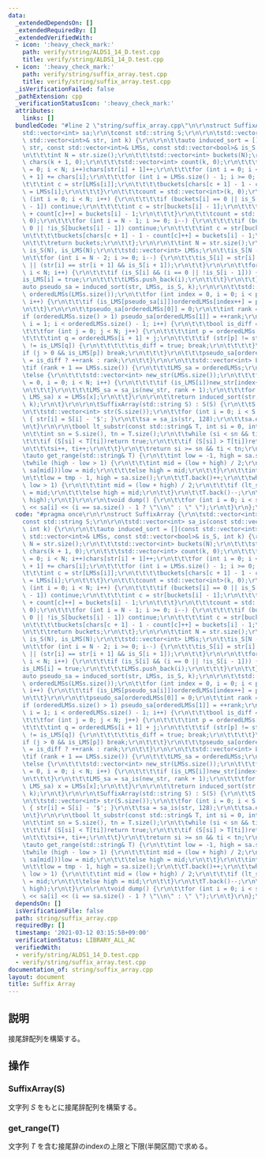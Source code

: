 ```yaml
---
data:
  _extendedDependsOn: []
  _extendedRequiredBy: []
  _extendedVerifiedWith:
  - icon: ':heavy_check_mark:'
    path: verify/string/ALDS1_14_D.test.cpp
    title: verify/string/ALDS1_14_D.test.cpp
  - icon: ':heavy_check_mark:'
    path: verify/string/suffix_array.test.cpp
    title: verify/string/suffix_array.test.cpp
  _isVerificationFailed: false
  _pathExtension: cpp
  _verificationStatusIcon: ':heavy_check_mark:'
  attributes:
    links: []
  bundledCode: "#line 2 \"string/suffix_array.cpp\"\n\r\nstruct SuffixArray {\r\n\t\
    std::vector<int> sa;\r\n\tconst std::string S;\r\n\r\n\tstd::vector<int> sa_is(const\
    \ std::vector<int>& str, int k) {\r\n\r\n\t\tauto induced_sort = [](const std::vector<int>&\
    \ str, const std::vector<int>& LMSs, const std::vector<bool>& is_S, int k) {\r\
    \n\t\t\tint N = str.size();\r\n\t\t\tstd::vector<int> buckets(N);\r\n\t\t\tstd::vector<int>\
    \ chars(k + 1, 0);\r\n\t\t\tstd::vector<int> count(k, 0);\r\n\t\t\tfor (int i\
    \ = 0; i < N; i++)chars[str[i] + 1]++;\r\n\t\t\tfor (int i = 0; i < k; i++)chars[i\
    \ + 1] += chars[i];\r\n\t\t\tfor (int i = LMSs.size() - 1; i >= 0; i--) {\r\n\t\
    \t\t\tint c = str[LMSs[i]];\r\n\t\t\t\tbuckets[chars[c + 1] - 1 - count[c]++]\
    \ = LMSs[i];\r\n\t\t\t}\r\n\t\t\tcount = std::vector<int>(k, 0);\r\n\t\t\tfor\
    \ (int i = 0; i < N; i++) {\r\n\t\t\t\tif (buckets[i] == 0 || is_S[buckets[i]\
    \ - 1]) continue;\r\n\t\t\t\tint c = str[buckets[i] - 1];\r\n\t\t\t\tbuckets[chars[c]\
    \ + count[c]++] = buckets[i] - 1;\r\n\t\t\t}\r\n\t\t\tcount = std::vector<int>(k,\
    \ 0);\r\n\t\t\tfor (int i = N - 1; i >= 0; i--) {\r\n\t\t\t\tif (buckets[i] ==\
    \ 0 || !is_S[buckets[i] - 1]) continue;\r\n\t\t\t\tint c = str[buckets[i] - 1];\r\
    \n\t\t\t\tbuckets[chars[c + 1] - 1 - count[c]++] = buckets[i] - 1;\r\n\t\t\t}\r\
    \n\t\t\treturn buckets;\r\n\t\t};\r\n\r\n\t\tint N = str.size();\r\n\t\tstd::vector<bool>\
    \ is_S(N), is_LMS(N);\r\n\t\tstd::vector<int> LMSs;\r\n\t\tis_S[N - 1] = true;\r\
    \n\t\tfor (int i = N - 2; i >= 0; i--) {\r\n\t\t\tis_S[i] = str[i] < str[i + 1]\
    \ || (str[i] == str[i + 1] && is_S[i + 1]);\r\n\t\t}\r\n\r\n\t\tfor (int i = 0;\
    \ i < N; i++) {\r\n\t\t\tif (is_S[i] && (i == 0 || !is_S[i - 1])) {\r\n\t\t\t\t\
    is_LMS[i] = true;\r\n\t\t\t\tLMSs.push_back(i);\r\n\t\t\t}\r\n\t\t}\r\n\r\n\t\t\
    auto pseudo_sa = induced_sort(str, LMSs, is_S, k);\r\n\r\n\t\tstd::vector<int>\
    \ orderedLMSs(LMSs.size());\r\n\t\tfor (int index = 0, i = 0; i < pseudo_sa.size();\
    \ i++) {\r\n\t\t\tif (is_LMS[pseudo_sa[i]])orderedLMSs[index++] = pseudo_sa[i];\r\
    \n\t\t}\r\n\r\n\t\tpseudo_sa[orderedLMSs[0]] = 0;\r\n\t\tint rank = 0;\r\n\t\t\
    if (orderedLMSs.size() > 1) pseudo_sa[orderedLMSs[1]] = ++rank;\r\n\t\tfor (int\
    \ i = 1; i < orderedLMSs.size() - 1; i++) {\r\n\t\t\tbool is_diff = false;\r\n\
    \t\t\tfor (int j = 0; j < N; j++) {\r\n\t\t\t\tint p = orderedLMSs[i] + j;\r\n\
    \t\t\t\tint q = orderedLMSs[i + 1] + j;\r\n\t\t\t\tif (str[p] != str[q] || is_LMS[p]\
    \ != is_LMS[q]) {\r\n\t\t\t\t\tis_diff = true; break;\r\n\t\t\t\t}\r\n\t\t\t\t\
    if (j > 0 && is_LMS[p]) break;\r\n\t\t\t}\r\n\t\t\tpseudo_sa[orderedLMSs[i + 1]]\
    \ = is_diff ? ++rank : rank;\r\n\t\t}\r\n\r\n\t\tstd::vector<int> LMS_sa;\r\n\t\
    \tif (rank + 1 == LMSs.size()) {\r\n\t\t\tLMS_sa = orderedLMSs;\r\n\t\t}\r\n\t\
    \telse {\r\n\t\t\tstd::vector<int> new_str(LMSs.size());\r\n\t\t\tfor (int index\
    \ = 0, i = 0; i < N; i++) {\r\n\t\t\t\tif (is_LMS[i])new_str[index++] = pseudo_sa[i];\r\
    \n\t\t\t}\r\n\t\t\tLMS_sa = sa_is(new_str, rank + 1);\r\n\t\t\tfor (auto&& x :\
    \ LMS_sa) x = LMSs[x];\r\n\t\t}\r\n\r\n\t\treturn induced_sort(str, LMS_sa, is_S,\
    \ k);\r\n\t}\r\n\r\n\tSuffixArray(std::string S) : S(S) {\r\n\t\tS += \"$\";\r\
    \n\t\tstd::vector<int> str(S.size());\r\n\t\tfor (int i = 0; i < S.size(); i++)\
    \ { str[i] = S[i] - '$'; }\r\n\t\tsa = sa_is(str, 128);\r\n\t\tsa.erase(sa.begin());\r\
    \n\t}\r\n\r\n\tbool lt_substr(const std::string& T, int si = 0, int ti = 0) {\r\
    \n\t\tint sn = S.size(), tn = T.size();\r\n\t\twhile (si < sn && ti < tn) {\r\n\
    \t\t\tif (S[si] < T[ti])return true;\r\n\t\t\tif (S[si] > T[ti])return false;\r\
    \n\t\t\tsi++, ti++;\r\n\t\t}\r\n\t\treturn si >= sn && ti < tn;\r\n\t}\r\n\r\n\
    \tauto get_range(std::string& T) {\r\n\t\tint low = -1, high = sa.size();\r\n\t\
    \twhile (high - low > 1) {\r\n\t\t\tint mid = (low + high) / 2;\r\n\t\t\tif (lt_substr(T,\
    \ sa[mid]))low = mid;\r\n\t\t\telse high = mid;\r\n\t\t}\r\n\t\tint tmp = high;\r\
    \n\t\tlow = tmp - 1, high = sa.size();\r\n\t\tT.back()++;\r\n\t\twhile (high -\
    \ low > 1) {\r\n\t\t\tint mid = (low + high) / 2;\r\n\t\t\tif (lt_substr(T, sa[mid]))low\
    \ = mid;\r\n\t\t\telse high = mid;\r\n\t\t}\r\n\t\tT.back()--;\r\n\t\treturn std::make_pair(tmp,\
    \ high);\r\n\t}\r\n\r\n\tvoid dump() {\r\n\t\tfor (int i = 0; i < sa.size(); i++)std::cout\
    \ << sa[i] << (i == sa.size() - 1 ? \"\\n\" : \" \");\r\n\t}\r\n};\r\n"
  code: "#pragma once\r\n\r\nstruct SuffixArray {\r\n\tstd::vector<int> sa;\r\n\t\
    const std::string S;\r\n\r\n\tstd::vector<int> sa_is(const std::vector<int>& str,\
    \ int k) {\r\n\r\n\t\tauto induced_sort = [](const std::vector<int>& str, const\
    \ std::vector<int>& LMSs, const std::vector<bool>& is_S, int k) {\r\n\t\t\tint\
    \ N = str.size();\r\n\t\t\tstd::vector<int> buckets(N);\r\n\t\t\tstd::vector<int>\
    \ chars(k + 1, 0);\r\n\t\t\tstd::vector<int> count(k, 0);\r\n\t\t\tfor (int i\
    \ = 0; i < N; i++)chars[str[i] + 1]++;\r\n\t\t\tfor (int i = 0; i < k; i++)chars[i\
    \ + 1] += chars[i];\r\n\t\t\tfor (int i = LMSs.size() - 1; i >= 0; i--) {\r\n\t\
    \t\t\tint c = str[LMSs[i]];\r\n\t\t\t\tbuckets[chars[c + 1] - 1 - count[c]++]\
    \ = LMSs[i];\r\n\t\t\t}\r\n\t\t\tcount = std::vector<int>(k, 0);\r\n\t\t\tfor\
    \ (int i = 0; i < N; i++) {\r\n\t\t\t\tif (buckets[i] == 0 || is_S[buckets[i]\
    \ - 1]) continue;\r\n\t\t\t\tint c = str[buckets[i] - 1];\r\n\t\t\t\tbuckets[chars[c]\
    \ + count[c]++] = buckets[i] - 1;\r\n\t\t\t}\r\n\t\t\tcount = std::vector<int>(k,\
    \ 0);\r\n\t\t\tfor (int i = N - 1; i >= 0; i--) {\r\n\t\t\t\tif (buckets[i] ==\
    \ 0 || !is_S[buckets[i] - 1]) continue;\r\n\t\t\t\tint c = str[buckets[i] - 1];\r\
    \n\t\t\t\tbuckets[chars[c + 1] - 1 - count[c]++] = buckets[i] - 1;\r\n\t\t\t}\r\
    \n\t\t\treturn buckets;\r\n\t\t};\r\n\r\n\t\tint N = str.size();\r\n\t\tstd::vector<bool>\
    \ is_S(N), is_LMS(N);\r\n\t\tstd::vector<int> LMSs;\r\n\t\tis_S[N - 1] = true;\r\
    \n\t\tfor (int i = N - 2; i >= 0; i--) {\r\n\t\t\tis_S[i] = str[i] < str[i + 1]\
    \ || (str[i] == str[i + 1] && is_S[i + 1]);\r\n\t\t}\r\n\r\n\t\tfor (int i = 0;\
    \ i < N; i++) {\r\n\t\t\tif (is_S[i] && (i == 0 || !is_S[i - 1])) {\r\n\t\t\t\t\
    is_LMS[i] = true;\r\n\t\t\t\tLMSs.push_back(i);\r\n\t\t\t}\r\n\t\t}\r\n\r\n\t\t\
    auto pseudo_sa = induced_sort(str, LMSs, is_S, k);\r\n\r\n\t\tstd::vector<int>\
    \ orderedLMSs(LMSs.size());\r\n\t\tfor (int index = 0, i = 0; i < pseudo_sa.size();\
    \ i++) {\r\n\t\t\tif (is_LMS[pseudo_sa[i]])orderedLMSs[index++] = pseudo_sa[i];\r\
    \n\t\t}\r\n\r\n\t\tpseudo_sa[orderedLMSs[0]] = 0;\r\n\t\tint rank = 0;\r\n\t\t\
    if (orderedLMSs.size() > 1) pseudo_sa[orderedLMSs[1]] = ++rank;\r\n\t\tfor (int\
    \ i = 1; i < orderedLMSs.size() - 1; i++) {\r\n\t\t\tbool is_diff = false;\r\n\
    \t\t\tfor (int j = 0; j < N; j++) {\r\n\t\t\t\tint p = orderedLMSs[i] + j;\r\n\
    \t\t\t\tint q = orderedLMSs[i + 1] + j;\r\n\t\t\t\tif (str[p] != str[q] || is_LMS[p]\
    \ != is_LMS[q]) {\r\n\t\t\t\t\tis_diff = true; break;\r\n\t\t\t\t}\r\n\t\t\t\t\
    if (j > 0 && is_LMS[p]) break;\r\n\t\t\t}\r\n\t\t\tpseudo_sa[orderedLMSs[i + 1]]\
    \ = is_diff ? ++rank : rank;\r\n\t\t}\r\n\r\n\t\tstd::vector<int> LMS_sa;\r\n\t\
    \tif (rank + 1 == LMSs.size()) {\r\n\t\t\tLMS_sa = orderedLMSs;\r\n\t\t}\r\n\t\
    \telse {\r\n\t\t\tstd::vector<int> new_str(LMSs.size());\r\n\t\t\tfor (int index\
    \ = 0, i = 0; i < N; i++) {\r\n\t\t\t\tif (is_LMS[i])new_str[index++] = pseudo_sa[i];\r\
    \n\t\t\t}\r\n\t\t\tLMS_sa = sa_is(new_str, rank + 1);\r\n\t\t\tfor (auto&& x :\
    \ LMS_sa) x = LMSs[x];\r\n\t\t}\r\n\r\n\t\treturn induced_sort(str, LMS_sa, is_S,\
    \ k);\r\n\t}\r\n\r\n\tSuffixArray(std::string S) : S(S) {\r\n\t\tS += \"$\";\r\
    \n\t\tstd::vector<int> str(S.size());\r\n\t\tfor (int i = 0; i < S.size(); i++)\
    \ { str[i] = S[i] - '$'; }\r\n\t\tsa = sa_is(str, 128);\r\n\t\tsa.erase(sa.begin());\r\
    \n\t}\r\n\r\n\tbool lt_substr(const std::string& T, int si = 0, int ti = 0) {\r\
    \n\t\tint sn = S.size(), tn = T.size();\r\n\t\twhile (si < sn && ti < tn) {\r\n\
    \t\t\tif (S[si] < T[ti])return true;\r\n\t\t\tif (S[si] > T[ti])return false;\r\
    \n\t\t\tsi++, ti++;\r\n\t\t}\r\n\t\treturn si >= sn && ti < tn;\r\n\t}\r\n\r\n\
    \tauto get_range(std::string& T) {\r\n\t\tint low = -1, high = sa.size();\r\n\t\
    \twhile (high - low > 1) {\r\n\t\t\tint mid = (low + high) / 2;\r\n\t\t\tif (lt_substr(T,\
    \ sa[mid]))low = mid;\r\n\t\t\telse high = mid;\r\n\t\t}\r\n\t\tint tmp = high;\r\
    \n\t\tlow = tmp - 1, high = sa.size();\r\n\t\tT.back()++;\r\n\t\twhile (high -\
    \ low > 1) {\r\n\t\t\tint mid = (low + high) / 2;\r\n\t\t\tif (lt_substr(T, sa[mid]))low\
    \ = mid;\r\n\t\t\telse high = mid;\r\n\t\t}\r\n\t\tT.back()--;\r\n\t\treturn std::make_pair(tmp,\
    \ high);\r\n\t}\r\n\r\n\tvoid dump() {\r\n\t\tfor (int i = 0; i < sa.size(); i++)std::cout\
    \ << sa[i] << (i == sa.size() - 1 ? \"\\n\" : \" \");\r\n\t}\r\n};\r\n"
  dependsOn: []
  isVerificationFile: false
  path: string/suffix_array.cpp
  requiredBy: []
  timestamp: '2021-03-12 03:15:58+09:00'
  verificationStatus: LIBRARY_ALL_AC
  verifiedWith:
  - verify/string/ALDS1_14_D.test.cpp
  - verify/string/suffix_array.test.cpp
documentation_of: string/suffix_array.cpp
layout: document
title: Suffix Array
---
```


## 説明
接尾辞配列を構築する。

## 操作
### SuffixArray(S)
文字列 $S$ をもとに接尾辞配列を構築する。
### get_range(T)
文字列 $T$ を含む接尾辞のindexの上限と下限(半開区間)で求める。